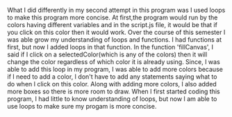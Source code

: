 What I did differently in my second attempt in this program was I used loops to make this program more concise. At first,the program would run by the colors having different variables and in the script.js file, it would be that if you click on this color then it would work. Over the course of this semester I was able grow my understanding of loops and functions. I had functions at first, but now I added loops in that function. In the function 'fillCanvas', I said if I click on a selectedColor(which is any of the colors) then it will change the color regardless of which color it is already using. Since, I was able to add this loop in my program, I was able to add more colors because if I need to add a color, I don't have to add any statements saying what to do when I click on this color. Along with adding more colors, I also added more boxes so there is more room to draw. When I first started coding this program, I had little to know understanding of loops, but now I am able to use loops to make sure my progam is more concise. 